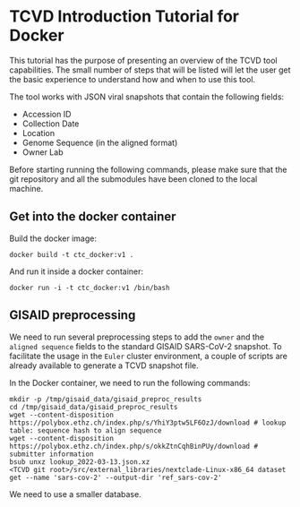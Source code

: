 # TCVD Introduction Tutorial for Docker

This tutorial has the purpose of presenting an overview of the TCVD tool capabilities. The small number of steps that will be listed will let the user get the basic experience to understand how and when to use this tool.

The tool works with JSON viral snapshots that contain the following fields:

- Accession ID
- Collection Date
- Location
- Genome Sequence (in the aligned format)
- Owner Lab

Before starting running the following commands, please make sure that the git repository and all the submodules have been cloned to the local machine.

## Get into the docker container

Build the docker image:
```
docker build -t ctc_docker:v1 .
```

And run it inside a docker container:
```
docker run -i -t ctc_docker:v1 /bin/bash
```

## GISAID preprocessing

We need to run several preprocessing steps to add the `owner` and the `aligned sequence` fields to the standard GISAID SARS-CoV-2 snapshot. To facilitate the usage in the `Euler` cluster environment, a couple of scripts are already available to generate a TCVD snapshot file.

In the Docker container, we need to run the following commands:

```
mkdir -p /tmp/gisaid_data/gisaid_preproc_results
cd /tmp/gisaid_data/gisaid_preproc_results
wget --content-disposition https://polybox.ethz.ch/index.php/s/YhiY3ptw5LF6OzJ/download # lookup table: sequence hash to align sequence
wget --content-disposition https://polybox.ethz.ch/index.php/s/okkZtnCqhBinPUy/download # submitter information
bsub unxz lookup_2022-03-13.json.xz
<TCVD git root>/src/external_libraries/nextclade-Linux-x86_64 dataset get --name 'sars-cov-2' --output-dir 'ref_sars-cov-2'
```

We need to use a smaller database.